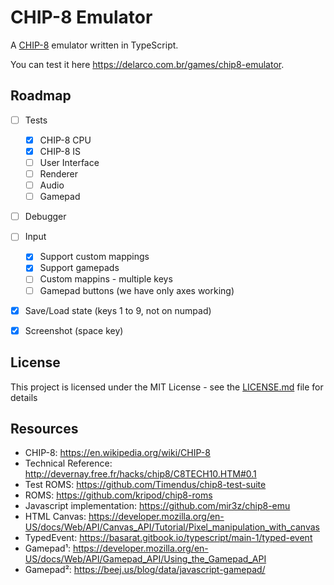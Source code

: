 # CHIP-8 Emulator

A [CHIP-8](https://en.wikipedia.org/wiki/CHIP-8) emulator written in TypeScript.

You can test it here https://delarco.com.br/games/chip8-emulator.


## Roadmap

- [ ] Tests
  - [X] CHIP-8 CPU
  - [X] CHIP-8 IS
  - [ ] User Interface
  - [ ] Renderer
  - [ ] Audio
  - [ ] Gamepad
- [ ] Debugger
- [ ] Input
  - [X] Support custom mappings
  - [X] Support gamepads
  - [ ] Custom mappins - multiple keys
  - [ ] Gamepad buttons (we have only axes working)
- [X] Save/Load state (keys 1 to 9, not on numpad)
- [X] Screenshot (space key)


## License

This project is licensed under the MIT License - see the [LICENSE.md](LICENSE.md) file for details


## Resources

* CHIP-8: https://en.wikipedia.org/wiki/CHIP-8
* Technical Reference: http://devernay.free.fr/hacks/chip8/C8TECH10.HTM#0.1
* Test ROMS: https://github.com/Timendus/chip8-test-suite
* ROMS: https://github.com/kripod/chip8-roms
* Javascript implementation: https://github.com/mir3z/chip8-emu
* HTML Canvas: https://developer.mozilla.org/en-US/docs/Web/API/Canvas_API/Tutorial/Pixel_manipulation_with_canvas
* TypedEvent: https://basarat.gitbook.io/typescript/main-1/typed-event
* Gamepad¹: https://developer.mozilla.org/en-US/docs/Web/API/Gamepad_API/Using_the_Gamepad_API
* Gamepad²: https://beej.us/blog/data/javascript-gamepad/
